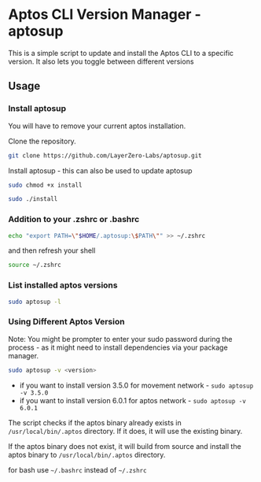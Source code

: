 # Aptos CLI Version Manager - aptosup

This is a simple script to update and install the Aptos CLI to a specific version. It also lets you toggle between different versions 

## Usage

### Install aptosup

You will have to remove your current aptos installation.

Clone the repository.

```bash
git clone https://github.com/LayerZero-Labs/aptosup.git
```

Install aptosup - this can also be used to update aptosup

```bash
sudo chmod +x install
```

```bash
sudo ./install
```

### Addition to your .zshrc or .bashrc

```bash
echo "export PATH=\"$HOME/.aptosup:\$PATH\"" >> ~/.zshrc
```

and then refresh your shell

```bash
source ~/.zshrc
```

### List installed aptos versions

```bash
sudo aptosup -l
```

### Using Different Aptos Version

Note: You might be prompter to enter your sudo password during the process - as it might need to install dependencies via your package manager.

```bash
sudo aptosup -v <version>
```

- if you want to install version 3.5.0 for movement network - `sudo aptosup -v 3.5.0`
- if you want to install version 6.0.1 for aptos network - `sudo aptosup -v 6.0.1`

The script checks if the aptos binary already exists in `/usr/local/bin/.aptos` directory. If it does, it will use the existing binary.

If the aptos binary does not exist, it will build from source and install the aptos binary to `/usr/local/bin/.aptos` directory.



for bash use `~/.bashrc` instead of `~/.zshrc`
